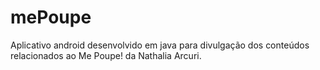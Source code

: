 # mePoupe
Aplicativo android desenvolvido em java para divulgação dos conteúdos relacionados ao Me Poupe! da Nathalia Arcuri.
